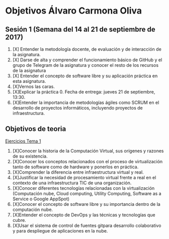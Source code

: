 # Objetivos Álvaro Carmona Oliva
## Sesión 1 (Semana del 14 al 21 de septiembre de 2017)


   1. [X] Entender la metodología docente, de evaluación y de interacción de la asignatura.
   2. [X] Darse de alta y comprender el funcionamiento básico de GitHub y el grupo de Telegram de la asignatura y conocer el resto de los recursos de la asignatura
   3. [X] Entender el concepto de software libre y su aplicación práctica en esta asignatura.
   4. [X]Vernos las caras.
   5. [X]Explicar la práctica 0. Fecha de entrega: jueves 21 de septiembre, 13:30.
   6.  [X]Entender la importancia de metodologías ágiles como SCRUM en el desarrollo de proyectos informáticos, incluyendo proyectos de infraestructura.



## Objetivos de teoria

[Ejercicios Tema 1 ](https://github.com/alvarocarmona6/Ejercicios-IV/blob/master/EjercicioTema1.md)

1. [X]Conocer la historia de la Computación Virtual, sus orígenes y razones de su existencia.
2. [X]Conocer los conceptos relacionados con el proceso de virtualización tanto de software como de hardware y ponerlos en práctica.
3. [X]Comprender la diferencia entre infraestructura virtual y real.
4. [X]Justificar la necesidad de procesamiento virtual frente a real en el contexto de una infraestructura TIC de una organización.
5. [X]Conocer diferentes tecnologías relacionadas con la virtualización (Computación nube, Cloud computing, Utility Computing, Software as a Service o Google AppSpot)
6. [X]Conocer el concepto de software libre y su importancia dentro de la computación nube.
7. [X]Entender el concepto de DevOps y las técnicas y tecnologías que cubre.
8. [X]Usar el sistema de control de fuentes gitpara desarrollo colaborativo y para despliegue de aplicaciones en la nube.
